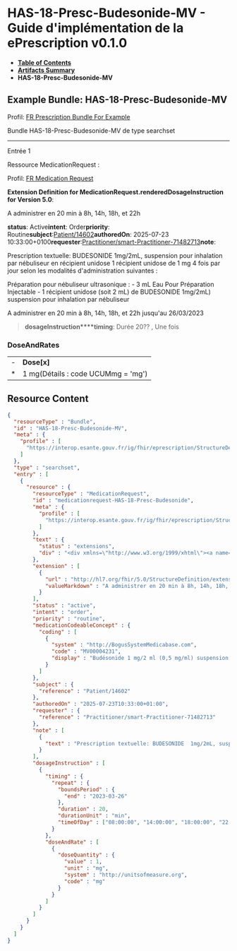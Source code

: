 # HAS-18-Presc-Budesonide-MV - Guide d'implémentation de la ePrescription v0.1.0

* [**Table of Contents**](toc.md)
* [**Artifacts Summary**](artifacts.md)
* **HAS-18-Presc-Budesonide-MV**

## Example Bundle: HAS-18-Presc-Budesonide-MV

Profil: [FR Prescription Bundle For Example](StructureDefinition-fr-prescription-bundle-for-example.md)

Bundle HAS-18-Presc-Budesonide-MV de type searchset

-------

Entrée 1

Ressource MedicationRequest :

> 

Profil: [FR Medication Request](StructureDefinition-fr-medicationrequest.md)

**Extension Definition for MedicationRequest.renderedDosageInstruction for Version 5.0**:

A administrer en 20 min à 8h, 14h, 18h, et 22h

**status**: Active**intent**: Order**priority**: Routine**subject**:[Patient/14602](Patient/14602)**authoredOn**: 2025-07-23 10:33:00+0100**requester**:[Practitioner/smart-Practitioner-71482713](Practitioner/smart-Practitioner-71482713)**note**:
> 

Prescription textuelle: BUDESONIDE 1mg/2mL, suspension pour inhalation par nébuliseur en récipient unidose 1 récipient unidose de 1 mg 4 fois par jour selon les modalités d'administration suivantes :

Préparation pour nébuliseur ultrasonique : - 3 mL Eau Pour Préparation Injectable - 1 récipient unidose (soit 2 mL) de BUDESONIDE 1mg/2mL) suspension pour inhalation par nébuliseur

A administrer en 20 min à 8h, 14h, 18h, et 22h jusqu'au 26/03/2023


> **dosageInstruction****timing**: Durée 20?? , Une fois

### DoseAndRates

| | |
| :--- | :--- |
| - | **Dose[x]** |
| * | 1 mg(Détails : code UCUMmg = 'mg') |





## Resource Content

```json
{
  "resourceType" : "Bundle",
  "id" : "HAS-18-Presc-Budesonide-MV",
  "meta" : {
    "profile" : [
      "https://interop.esante.gouv.fr/ig/fhir/eprescription/StructureDefinition/fr-prescription-bundle-for-example"
    ]
  },
  "type" : "searchset",
  "entry" : [
    {
      "resource" : {
        "resourceType" : "MedicationRequest",
        "id" : "medicationrequest-HAS-18-Presc-Budesonide",
        "meta" : {
          "profile" : [
            "https://interop.esante.gouv.fr/ig/fhir/eprescription/StructureDefinition/fr-medicationrequest"
          ]
        },
        "text" : {
          "status" : "extensions",
          "div" : "<div xmlns=\"http://www.w3.org/1999/xhtml\"><a name=\"MedicationRequest_medicationrequest-HAS-18-Presc-Budesonide\"> </a><p class=\"res-header-id\"><b>Narratif généré : PrescriptionMédicamenteuseTODO medicationrequest-HAS-18-Presc-Budesonide</b></p><a name=\"medicationrequest-HAS-18-Presc-Budesonide\"> </a><a name=\"hcmedicationrequest-HAS-18-Presc-Budesonide\"> </a><div style=\"display: inline-block; background-color: #d9e0e7; padding: 6px; margin: 4px; border: 1px solid #8da1b4; border-radius: 5px; line-height: 60%\"><p style=\"margin-bottom: 0px\"/><p style=\"margin-bottom: 0px\">Profil: <a href=\"StructureDefinition-fr-medicationrequest.html\">FR Medication Request</a></p></div><p><b>Extension Definition for MedicationRequest.renderedDosageInstruction for Version 5.0</b>: </p><div><p>A administrer en 20 min à 8h, 14h, 18h, et 22h</p>\n</div><p><b>status</b>: Active</p><p><b>intent</b>: Order</p><p><b>priority</b>: Routine</p><p><b>medication</b>: <span title=\"Codes :{http://BogusSystemMedicabase.com MV00004231}\">Budésonide 1 mg/2 ml (0,5 mg/ml) suspension pour inhalation par nébuliseur en récipient unidose</span></p><p><b>subject</b>: <a href=\"Patient/14602\">Patient/14602</a></p><p><b>authoredOn</b>: 2025-07-23 10:33:00+0100</p><p><b>requester</b>: <a href=\"Practitioner/smart-Practitioner-71482713\">Practitioner/smart-Practitioner-71482713</a></p><p><b>note</b>: </p><blockquote><div><p>Prescription textuelle: BUDESONIDE  1mg/2mL, suspension pour inhalation par nébuliseur en récipient unidose\n1 récipient unidose de 1 mg 4 fois par jour selon les modalités d'administration  suivantes :</p>\n<p>Préparation pour nébuliseur ultrasonique :\n- 3 mL Eau Pour Préparation Injectable\n- 1 récipient unidose (soit 2 mL) de BUDESONIDE  1mg/2mL) suspension pour inhalation par nébuliseur</p>\n<p>A administrer en 20 min à 8h, 14h, 18h, et 22h  jusqu'au 26/03/2023</p>\n</div></blockquote><blockquote><p><b>dosageInstruction</b></p><p><b>timing</b>: Durée 20?? , Une fois</p><h3>DoseAndRates</h3><table class=\"grid\"><tr><td style=\"display: none\">-</td><td><b>Dose[x]</b></td></tr><tr><td style=\"display: none\">*</td><td>1 mg<span style=\"background: LightGoldenRodYellow\"> (Détails : code UCUMmg = 'mg')</span></td></tr></table></blockquote></div>"
        },
        "extension" : [
          {
            "url" : "http://hl7.org/fhir/5.0/StructureDefinition/extension-MedicationRequest.renderedDosageInstruction",
            "valueMarkdown" : "A administrer en 20 min à 8h, 14h, 18h, et 22h"
          }
        ],
        "status" : "active",
        "intent" : "order",
        "priority" : "routine",
        "medicationCodeableConcept" : {
          "coding" : [
            {
              "system" : "http://BogusSystemMedicabase.com",
              "code" : "MV00004231",
              "display" : "Budésonide 1 mg/2 ml (0,5 mg/ml) suspension pour inhalation par nébuliseur en récipient unidose"
            }
          ]
        },
        "subject" : {
          "reference" : "Patient/14602"
        },
        "authoredOn" : "2025-07-23T10:33:00+01:00",
        "requester" : {
          "reference" : "Practitioner/smart-Practitioner-71482713"
        },
        "note" : [
          {
            "text" : "Prescription textuelle: BUDESONIDE  1mg/2mL, suspension pour inhalation par nébuliseur en récipient unidose \n1 récipient unidose de 1 mg 4 fois par jour selon les modalités d'administration  suivantes : \n\nPréparation pour nébuliseur ultrasonique : \n     - 3 mL Eau Pour Préparation Injectable \n     - 1 récipient unidose (soit 2 mL) de BUDESONIDE  1mg/2mL) suspension pour inhalation par nébuliseur\n\nA administrer en 20 min à 8h, 14h, 18h, et 22h  jusqu'au 26/03/2023"
          }
        ],
        "dosageInstruction" : [
          {
            "timing" : {
              "repeat" : {
                "boundsPeriod" : {
                  "end" : "2023-03-26"
                },
                "duration" : 20,
                "durationUnit" : "min",
                "timeOfDay" : ["08:00:00", "14:00:00", "18:00:00", "22:00:00"]
              }
            },
            "doseAndRate" : [
              {
                "doseQuantity" : {
                  "value" : 1,
                  "unit" : "mg",
                  "system" : "http://unitsofmeasure.org",
                  "code" : "mg"
                }
              }
            ]
          }
        ]
      }
    }
  ]
}

```
